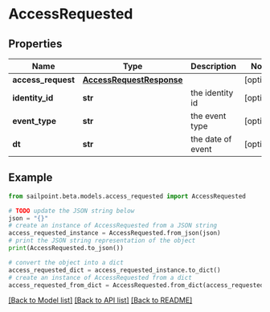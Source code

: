 # AccessRequested


## Properties

Name | Type | Description | Notes
------------ | ------------- | ------------- | -------------
**access_request** | [**AccessRequestResponse**](AccessRequestResponse.md) |  | [optional] 
**identity_id** | **str** | the identity id | [optional] 
**event_type** | **str** | the event type | [optional] 
**dt** | **str** | the date of event | [optional] 

## Example

```python
from sailpoint.beta.models.access_requested import AccessRequested

# TODO update the JSON string below
json = "{}"
# create an instance of AccessRequested from a JSON string
access_requested_instance = AccessRequested.from_json(json)
# print the JSON string representation of the object
print(AccessRequested.to_json())

# convert the object into a dict
access_requested_dict = access_requested_instance.to_dict()
# create an instance of AccessRequested from a dict
access_requested_from_dict = AccessRequested.from_dict(access_requested_dict)
```
[[Back to Model list]](../README.md#documentation-for-models) [[Back to API list]](../README.md#documentation-for-api-endpoints) [[Back to README]](../README.md)


